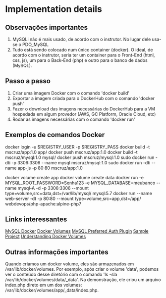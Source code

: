 # Implementation details

## Observações importantes

1) MySQLi não é mais usado, de acordo com o instrutor. No lugar dele usa-se o PDO_MySQL
2) Tudo está sendo colocado num único container (docker). O ideal, de acordo com o instrutor, seria ter um container para o Front-End (html, css, js), um para o Back-End (php) e outro para o banco de dados (MySQL).

## Passo a passo

1. Criar uma imagem Docker com o comando 'docker build'
2. Exportar a imagem criada para o DockerHub com o comando 'docker push'
3. Fazer o download das imagens necessárias do DockerHub para a VM hospedada em algum provedor (AWS, GC Platform, Oracle Cloud, etc)
4. Rodar as imagens necessárias com o comando 'docker run'

## Exemplos de comandos Docker

docker login -u $REGISTRY_USER -p $REGISTRY_PASS
docker build -t mscruz/app:1.0 app/
docker push mscruz/app:1.0
docker build -t mscruz/mysql:1.0 mysql/
docker push mscruz/mysql:1.0
sudo docker run -dti -p 3306:3306 --name mysql mscruz/mysql:1.0
sudo docker run -dti --name app-js -p 80:80 mscruz/app:1.0

docker volume create app
docker volume create data
docker run -e MYSQL_ROOT_PASSWORD=Senha123 -e MYSQL_DATABASE=meubanco --name mysql-A -d -p 3306:3306 --mount type=volume,src=data,dst=/var/lib/mysql/ mysql:5.7
docker run --name web-server -dt -p 80:80 --mount type=volume,src=app,dst=/app/ webdevops/php-apache:alpine-php7

## Links interessantes

[MySQL Docker](https://hub.docker.com/_/mysql)
[Docker Volumes](https://docs.docker.com/storage/volumes/#adding-a-data-volume)
[MySQL Preferred Auth Plugin](https://dev.mysql.com/doc/refman/8.0/en/upgrading-from-previous-series.html#upgrade-caching-sha2-password)
[Sample Project](https://github.com/denilsonbonatti/toshiro-shibakita)
[Understanding Docker Volumes](https://earthly.dev/blog/docker-volumes/)

## Outras informações importantes

Quando criamos um docker volume, eles são armazenados em /var/lib/docker/volumes. Por exemplo, após criar o volume 'data', podemos ver o conteúdo desse diretório com o comando 'ls -sla /var/lib/docker/volumes/data/_data'.
Na demonstração, ele criou um arquivo index.php direto em um dos volumes: /var/lib/docker/volumes/app/_data/index.php.
